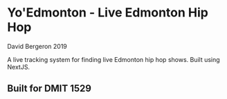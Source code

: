 # Yo'Edmonton - Live Edmonton Hip Hop

David Bergeron 2019

A live tracking system for finding live Edmonton hip hop shows.
Built using NextJS.

## Built for DMIT 1529
